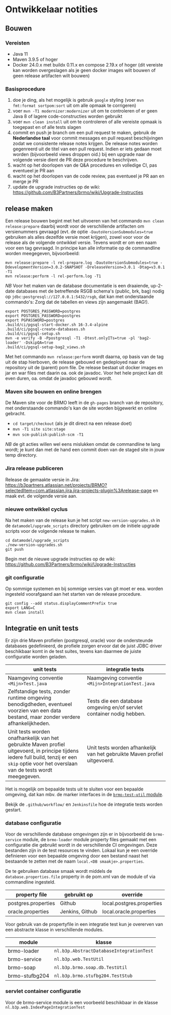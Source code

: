 # Ontwikkelaar notities

## Bouwen

### Vereisten

- Java 11
- Maven 3.9.5 of hoger
- Docker 24.0.x met buildx 0.11.x en compose 2.19.x of hoger (dit vereiste kan worden overgeslagen als je geen docker images wilt bouwen of geen release artifacten wilt bouwen)

### Basisprocedure

1. doe je ding, als het mogelijk is gebruik `google` styling (voer `mvn fmt:format sortpom:sort` uit om alle opmaak te corrigeren)
2. voer `mvn -T1 modernizer:modernizer` uit om te controleren of er geen Java 8 of lagere code-constructies worden gebruikt
2. voer `mvn clean install` uit om te controleren of alle vereiste opmaak is toegepast en of alle tests slagen
3. commit en push je branch om een pull request te maken, gebruik de **Nederlandse taal** voor commit messages en pull
   request beschijvingen zodat we consistente release notes krijgen. De release notes worden gegenreerd uit de titel van
   een pull request. Indien er iets gedaan moet worden (bijvoorbeeld views droppen oid.) bij een upgrade naar de 
   volgende versie dient de PR deze procedure te beschrijven.
4. wacht op het doorlopen van de Q&A procedures en volledige CI, pas eventueel je PR aan
5. wacht op het doorlopen van de code review, pas eventueel je PR aan en merge je PR
6. update de upgrade instructies op de wiki: https://github.com/B3Partners/brmo/wiki/Upgrade-Instructies

## release maken

Een release bouwen begint met het uitvoeren van het commando `mvn clean release:prepare`
daarbij wordt voor de verschillende artifacten om versienummers gevraagd (evt. de
optie `-DautoVersionSubmodules=true` gebruiken als alles dezelfde versie moet krijgen),
zowel voor voor de release als de volgende ontwikkel versie.
Tevens wordt er om een naam voor een tag gevraagd. In principe kan alle informatie op de
commandline worden meegegeven, bijvoorbeeld:

```
mvn release:prepare -l rel-prepare.log -DautoVersionSubmodules=true -DdevelopmentVersion=3.0.2-SNAPSHOT -DreleaseVersion=3.0.1 -Dtag=v3.0.1 -T1
mvn release:perform -l rel-perform.log -T1
```

_NB_ Voor het maken van de database documentatie is een draaiende, up-2-date databases met de betreffende RSGB
schema's (public, brk, bag) nodig op `jdbc:postgresql://127.0.0.1:5432/rsgb`, dat kan met onderstaande commando's:
Zorg dat de tabellen en views zijn aangemaakt (BAG!).
```
export POSTGRES_PASSWORD=postgres
export POSTGRES_PASSWORD=postgres
export PGPASSWORD=postgres
.build/ci/pgsql-start-docker.sh 16-3.4-alpine
.build/ci/pgsql-create-databases.sh
.build/ci/pgsql-setup.sh
mvn -e verify -B -Ppostgresql -T1 -Dtest.onlyITs=true -pl 'bag2-loader' -DskipQA=true
.build/ci/pgsql-setup-bag2_views.sh
```

Met het commando `mvn release:perform` wordt daarna, op basis van de tag uit de
stap hierboven, de release gebouwd en gedeployed naar de repository uit de (parent)
pom file. De release bestaat uit docker images en jar en war files met daarin oa. ook de javadoc.
Voor het hele project kan dit even duren, oa. omdat de javadoc gebouwd wordt.

### Maven site bouwen en online brengen

De Maven site voor de BRMO leeft in de `gh-pages` branch van de repository, met onderstaande commando's kan de site
worden
bijgewerkt en online gebracht.

- `cd target/checkout` (als je dit direct na een release doet)
- `mvn -T1 site site:stage`
- `mvn scm-publish:publish-scm -T1`

_NB_ de git acties willen wel eens mislukken omdat de commandline te lang wordt; je kunt dan met de hand een commit doen van de staged site in jouw temp directory.

### Jira release publiceren

Release de gemaakte versie in Jira: https://b3partners.atlassian.net/projects/BRMO?selectedItem=com.atlassian.jira.jira-projects-plugin%3Arelease-page
en maak evt. de volgende versie aan.

### nieuwe ontwikkel cyclus

Na het maken van de release kun je het script `new-version-upgrades.sh` in de `datamodel/upgrade_scripts` directory
gebruiken om de initiele upgrade scripts voor de volgende release te maken.

```
cd datamodel/upgrade_scripts
./new-version-upgrades.sh
git push
```

Begin met de nieuwe upgrade instructies op de wiki: https://github.com/B3Partners/brmo/wiki/Upgrade-Instructies


### git configuratie

Op sommige systemen en bij sommige versies van git moet er eea. worden ingesteld voorafgaand aan het starten van de
release procedure.

```
git config --add status.displayCommentPrefix true
export LANG=C
mvn clean install
```

## Integratie en unit tests

Er zijn drie Maven profielen (postgresql, oracle) voor de ondersteunde databases gedefinieerd,
de profiele zorgen ervoor dat de juist JDBC driver beschikbaar komt in de test suites,
tevens kan daarmee de juiste configuratie worden geladen.

| unit tests                                                                                                                                                                                      | integratie tests                                                          |
|-------------------------------------------------------------------------------------------------------------------------------------------------------------------------------------------------|---------------------------------------------------------------------------|
| Naamgeving conventie `<Mijn>Test.java`                                                                                                                                                          | Naamgeving conventie `<Mijn>IntegrationTest.java`                         |
| Zelfstandige tests, zonder runtime omgeving benodigdheden, eventueel voorzien van een data bestand, maar zonder verdere afhankelijkheden.                                                       | Tests die een database omgeving en/of servlet container nodig hebben.     |
| Unit tests worden onafhankelijk van het gebruikte Maven profiel uitgevoerd, in principe tijdens iedere full build, tenzij er een `skip` optie voor het overslaan van de tests wordt meegegeven. | Unit tests worden afhankelijk van het gebruikte Maven profiel uitgevoerd. |

Het is mogelijk om bepaalde tests uit te sluiten voor een bepaalde omgeving, dat kan mbv. de marker interfaces in
de [`brmo-test-util` module](/brmo/brmo-test-util/index.html).

Bekijk de `.github/workflow/` en `Jenkinsfile` hoe de integratie tests worden gestart.

### database configuratie

Voor de verschillende database omgevingen zijn er in bijvoorbeeld de `brmo-service` module,
de `brmo-loader` module property files gemaakt met een
configuratie die gebruikt wordt in de verschillende CI omgevingen. Deze bestanden zijn
in de test resources te vinden. Lokaal kun je een override definieren voor een bepaalde
omgeving door een bestand naast het bestaande te zetten met de naam `local.<DB smaakje>.properties`.

De te gebruiken database smaak wordt middels de `database.properties.file` property in de pom.xml van de
module of via commandline ingesteld.

| property file       | gebruikt op     | override                  |
|---------------------|-----------------|---------------------------|
| postgres.properties | Github          | local.postgres.properties |
| oracle.properties   | Jenkins, Github | local.oracle.properties   |

Voor gebruik van de propertyfile in een integratie test kun je overerven van een
abstracte klasse in verschillende modules.

| module         | klasse                                   |
|----------------|------------------------------------------|
| brmo-loader    | `nl.b3p.AbstractDatabaseIntegrationTest` |
| brmo-service   | `nl.b3p.web.TestUtil`                    |
| brmo-soap      | `nl.b3p.brmo.soap.db.TestUtil`           |
| brmo-stufbg204 | `nl.b3p.brmo.stufbg204.TestStub`         |

### servlet container configuratie

Voor de brmo-service module is een voorbeeld beschikbaar in de klasse `nl.b3p.web.IndexPageIntegrationTest`

